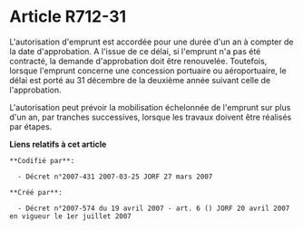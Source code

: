 # Article R712-31

L'autorisation d'emprunt est accordée pour une durée d'un an à compter de la date d'approbation. A l'issue de ce délai, si
l'emprunt n'a pas été contracté, la demande d'approbation doit être renouvelée. Toutefois, lorsque l'emprunt concerne une
concession portuaire ou aéroportuaire, le délai est porté au 31 décembre de la deuxième année suivant celle de l'approbation.

L'autorisation peut prévoir la mobilisation échelonnée de l'emprunt sur plus d'un an, par tranches successives, lorsque les
travaux doivent être réalisés par étapes.

**Liens relatifs à cet article**

	**Codifié par**:

	  - Décret n°2007-431 2007-03-25 JORF 27 mars 2007

	**Créé par**:

	  - Décret n°2007-574 du 19 avril 2007 - art. 6 () JORF 20 avril 2007 en vigueur le 1er juillet 2007
